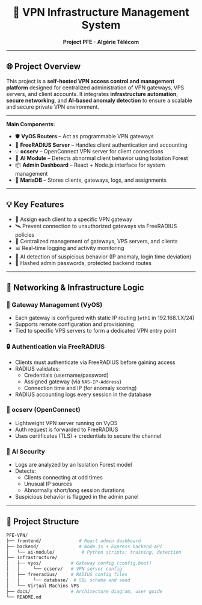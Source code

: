 <h1 align="center">🔐 VPN Infrastructure Management System</h1>
<p align="center"><strong>Project PFE - Algérie Télécom</strong></p>


---


## 🌐 Project Overview

This project is a **self-hosted VPN access control and management platform** designed for centralized administration of VPN gateways, VPS servers, and client accounts. It integrates **infrastructure automation**, **secure networking**, and **AI-based anomaly detection** to ensure a scalable and secure private VPN environment.

----


**Main Components:**
- 🛡️ **VyOS Routers** – Act as programmable VPN gateways
- 🔄 **FreeRADIUS Server** – Handles client authentication and accounting
- 💡 **ocserv** – OpenConnect VPN server for client connections
- 🧠 **AI Module** – Detects abnormal client behavior using Isolation Forest
- 📦 **Admin Dashboard** – React + Node.js interface for system management
- 💾 **MariaDB** – Stores clients, gateways, logs, and assignments

---

## 💡 Key Features

- 🔑 Assign each client to a specific VPN gateway
- 🛰️ Prevent connection to unauthorized gateways via FreeRADIUS policies
- 📡 Centralized management of gateways, VPS servers, and clients
- 📊 Real-time logging and activity monitoring
- 🤖 AI detection of suspicious behavior (IP anomaly, login time deviation)
- 🔐 Hashed admin passwords, protected backend routes

---

## 🔧 Networking & Infrastructure Logic

### 🧩 Gateway Management (VyOS)
- Each gateway is configured with static IP routing (`eth1` in 192.168.1.X/24)
- Supports remote configuration and provisioning
- Tied to specific VPS servers to form a dedicated VPN entry point

### 🔒 Authentication via FreeRADIUS
- Clients must authenticate via FreeRADIUS before gaining access
- RADIUS validates:
  - Credentials (username/password)
  - Assigned gateway (via `NAS-IP-Address`)
  - Connection time and IP (for anomaly scoring)
- RADIUS accounting logs every session in the database

### 🔁 ocserv (OpenConnect)
- Lightweight VPN server running on VyOS
- Auth request is forwarded to FreeRADIUS
- Uses certificates (TLS) + credentials to secure the channel

### 🧠 AI Security
- Logs are analyzed by an Isolation Forest model
- Detects:
  - Clients connecting at odd times
  - Unusual IP sources
  - Abnormally short/long session durations
- Suspicious behavior is flagged in the admin panel

---

## 📁 Project Structure

```bash
PFE-VPN/
├── frontend/              # React admin dashboard
├── backend/               # Node.js + Express backend API
│   └── ai-module/          # Python scripts: training, detection
├── infrastructure/
│   ├── vyos/           # Gateway config (config.boot)
│   │     └── ocserv/   # VPN server config
│   ├── freeradius/     # RADIUS config files
│   │     └── database/  # SQL schema and seed
│   └── Virtual Machins VPS
├── docs/               # Architecture diagram, user guide
└── README.md

